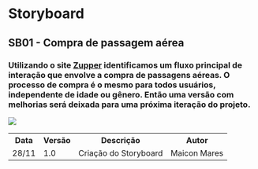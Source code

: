 # Storyboard
## SB01 - Compra de passagem aérea
### Utilizando o site <a href="https://www.zupper.com.br">Zupper</a> identificamos um fluxo principal de interação que envolve a compra de passagens aéreas. O processo de compra é o mesmo para todos usuários, independente de idade ou gênero. Então uma versão com melhorias será deixada para uma próxima iteração do projeto.
<img src="../images/storyboard/Storyboard.png">
<table>
  <tr>
    <th>Data</th>
    <th>Versão</th>
    <th>Descrição</th>
    <th>Autor</th>
  </tr>
  <tr>
    <td>28/11</td>
    <td>1.0</td>
    <td>Criação do Storyboard</td>
    <td>Maicon Mares</td>
  </tr>
</table>
